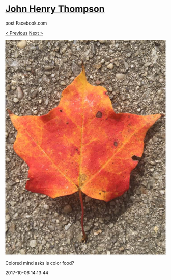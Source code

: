 # [John Henry Thompson](../README.md)
post Facebook.com

[< Previous](2017-10-06-5.md) [Next >](2017-10-06-7.md)

[![](../media/2017-10-06/Timeline-Photos-Colored-mind-asks-is-color-food-2.jpg)](../README.md)

Colored mind asks is color food?

2017-10-06 14:13:44